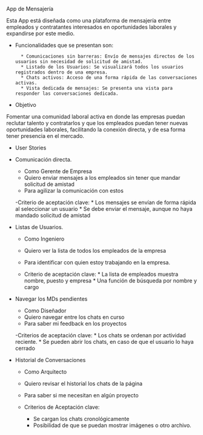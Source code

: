 App de Mensajería

Esta App está diseñada como una plataforma de mensajería entre empleados y contratantes interesados en oportunidades laborales y expandirse por este medio.



* Funcionalidades que se presentan son:

        * Comunicaciones sin barreras: Envío de mensajes directos de los usuarios sin necesidad de solicitud de amistad.
        * Listado de los Usuarios: Se visualizará todos los usuarios registrados dentro de una empresa.
        * Chats activos: Acceso de una forma rápida de las conversaciones activas.
        * Vista dedicada de mensajes: Se presenta una vista para responder las conversaciones dedicada.

* Objetivo


Fomentar una comunidad laboral activa en donde las empresas puedan reclutar talento y contratarlos y que los empleados puedan tener nuevas oportunidades laborales, facilitando la conexión directa, y de esa forma tener presencia en el mercado.


* User Stories

* Comunicación directa.

    - Como Gerente de Empresa
    - Quiero enviar mensajes a los empleados sin tener que mandar solicitud de amistad
    - Para agilizar la comunicación con estos

    -Criterio de aceptación clave:
                * Los mensajes se envían de forma rápida al seleccionar un usuario
                * Se debe enviar el mensaje, aunque no haya mandado solicitud de amistad



* Listas de Usuarios.

    - Como Ingeniero
    - Quiero ver la lista de todos los empleados de la empresa
    - Para identificar con quien estoy trabajando en la empresa.

    - Criterio de aceptación clave:
             * La lista de empleados muestra nombre, puesto y empresa
             * Una función  de búsqueda por nombre y cargo



* Navegar los MDs pendientes

    - Como Diseñador
    - Quiero navegar entre los chats en curso
    - Para saber mi feedback en los proyectos

    -Criterios de aceptación clave:
        * Los chats se ordenan por actividad reciente.
        * Se pueden abrir los chats, en caso de que el usuario lo haya cerrado




* Historial de Conversaciones

    - Como Arquitecto
    - Quiero revisar el historial los chats de la página
    - Para saber si me necesitan en algún proyecto

    - Criterios de Aceptación clave:
        * Se cargan los chats cronológicamente
        * Posibilidad de que se puedan mostrar imágenes o otro archivo.


